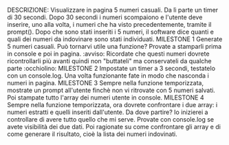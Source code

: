 DESCRIZIONE:
Visualizzare in pagina 5 numeri casuali. Da lì parte un timer di 30 secondi.
Dopo 30 secondi i numeri scompaiono e l'utente deve inserire, uno alla volta, i numeri che ha visto precedentemente, tramite il prompt().
Dopo che sono stati inseriti i 5 numeri, il software dice quanti e quali dei numeri da indovinare sono stati individuati.
MILESTONE 1
Generate 5 numeri casuali. Può tornarvi utile una funzione? Provate a stamparli prima in console e poi in pagina.
:avviso: Ricordate che questi numeri dovrete ricontrollarli più avanti quindi non "buttateli" ma conservateli da qualche parte :occhiolino:
MILESTONE 2
Impostate un timer a 3 secondi, testatelo con un console.log. Una volta funzionante fate in modo che nasconda i numeri in pagina.
MILESTONE 3
Sempre nella funzione temporizzata, mostrate un prompt all'utente finchè non vi ritrovate con 5 numeri salvati. Poi stampate tutto l'array dei numeri utente in console.
MILESTONE 4
Sempre nella funzione temporizzata, ora dovrete confrontare i due array: i numeri estratti e quelli inseriti dall'utente. Da dove partire? Io inizierei a controllare di avere tutto quello che mi serve. Provate con console.log se avete visibilità dei due dati. Poi ragionate su come confrontare gli array e di come generare il risultato, cioè la lista dei numeri indovinati.